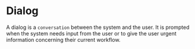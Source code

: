 # Dialog

A dialog is a `conversation` between the system and the user. It is prompted when the system needs input from the user or to give the user urgent information concerning their current workflow.

<Playground />

<Usage />

<Api />

<Examples />

<Example value="default" />

<Example value="animation" />

<Example value="persistent" />

<Example value="placement" />

<Example value="size" />

<Example value="backdrop" />

<Example value="scrollable" />

<Example value="specific-scrollable" />

<Example value="fullscreen" />

<Example value="full-width" />

<Example value="full-height" />

<Example value="sticky" />

<Example value="nesting" />

<Example value="prevent" />

<Checklist 
    accessibility={false}
    bidirectionality={false}
    cssParts={false}
    cssVariables={false}
    documentation={false}
    examples={false}
    events={false}
    keyboard={false}
    methods={false}
    playground={false}
    properties={false}
    skeleton={false}
    slots={false}
/>
